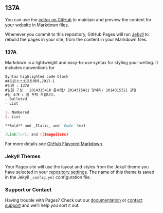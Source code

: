 ## 137A

You can use the [editor on GitHub](https://github.com/17-1-SKKU-OSS/137A/edit/master/index.md) to maintain and preview the content for your website in Markdown files.

Whenever you commit to this repository, GitHub Pages will run [Jekyll](https://jekyllrb.com/) to rebuild the pages in your site, from the content in your Markdown files.

### 137A

Markdown is a lightweight and easy-to-use syntax for styling your writing. It includes conventions for

```markdown
Syntax highlighted code block
##오픈소스소프트웨어,2017-1
#팀명 : 137A
#팀원 구성 : 2014315418 은수연/ 2014315411 양혜리/ 2014315321 강평
#팀 소개 : 잘 부탁 드립니다.
- Bulleted
- List

1. Numbered
2. List

**Bold** and _Italic_ and `Code` text

[Link](url) and ![Image](src)
```

For more details see [GitHub Flavored Markdown](https://guides.github.com/features/mastering-markdown/).

### Jekyll Themes

Your Pages site will use the layout and styles from the Jekyll theme you have selected in your [repository settings](https://github.com/17-1-SKKU-OSS/137A/settings). The name of this theme is saved in the Jekyll `_config.yml` configuration file.

### Support or Contact

Having trouble with Pages? Check out our [documentation](https://help.github.com/categories/github-pages-basics/) or [contact support](https://github.com/contact) and we’ll help you sort it out.
